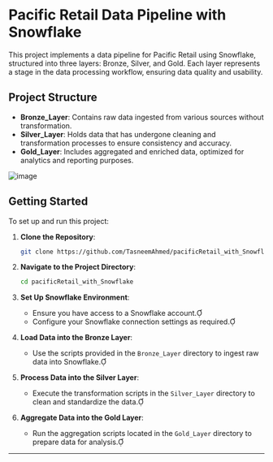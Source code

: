 # Pacific Retail Data Pipeline with Snowflake

This project implements a data pipeline for Pacific Retail using Snowflake, structured into three layers: Bronze, Silver, and Gold. Each layer represents a stage in the data processing workflow, ensuring data quality and usability.

## Project Structure

- **Bronze_Layer**: Contains raw data ingested from various sources without transformation.
- **Silver_Layer**: Holds data that has undergone cleaning and transformation processes to ensure consistency and accuracy.
- **Gold_Layer**: Includes aggregated and enriched data, optimized for analytics and reporting purposes.
  
![image](https://github.com/user-attachments/assets/90f9ca82-8724-469b-ae57-75e51c7d9750)

## Getting Started

To set up and run this project:

1. **Clone the Repository**:

   ```bash
   git clone https://github.com/TasneemAhmed/pacificRetail_with_Snowflake.git
   ```

2. **Navigate to the Project Directory**:

   ```bash
   cd pacificRetail_with_Snowflake
   ```

3. **Set Up Snowflake Environment**:

   - Ensure you have access to a Snowflake account.
   - Configure your Snowflake connection settings as required.

4. **Load Data into the Bronze Layer**:

   - Use the scripts provided in the `Bronze_Layer` directory to ingest raw data into Snowflake.

5. **Process Data into the Silver Layer**:

   - Execute the transformation scripts in the `Silver_Layer` directory to clean and standardize the data.

6. **Aggregate Data into the Gold Layer**:

   - Run the aggregation scripts located in the `Gold_Layer` directory to prepare data for analysis.

---
